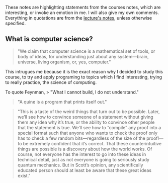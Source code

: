 These notes are highlighting statements from the courses notes, which are interesting, or invoke an emotion in me. I will also give my own comments. Everything in quotations are from the [lecture's notes](https://ocw.mit.edu/courses/6-045j-automata-computability-and-complexity-spring-2011/resources/mit6_045js11_lec01/), unless otherwise specified.

What is computer science?
---
> "We claim that computer science is a mathematical set of tools, or body of ideas, for understanding just about any system—brain, universe, living organism, or, yes, computer."

This intrugues me because it is the exact reason why I decided to study this course, to try and apply programing to topics which I find interesting, trying to really practice, the science of computing.

To quote Feynman, > "What I cannot build, I do not understand."

> "A quine is a program that prints itself out."

> "This is a taste of the weird things that turn out to be possible. Later, we’ll see how to convince someone of a statement without giving them any idea why it’s true, or the ability to convince other people that the statement is true. We’ll see how to “compile” any proof into a special format such that anyone who wants to check the proof only has to check a few random bits—regardless of the size of the proof!—to be extremely confident that it’s correct. That these counterintuitive things are possible is a discovery about how the world works. Of course, not everyone has the interest to go into these ideas in technical detail, just as not everyone is going to seriously study quantum mechanics. But in Scott’s opinion, any scientifically educated person should at least be aware that these great ideas exist."
